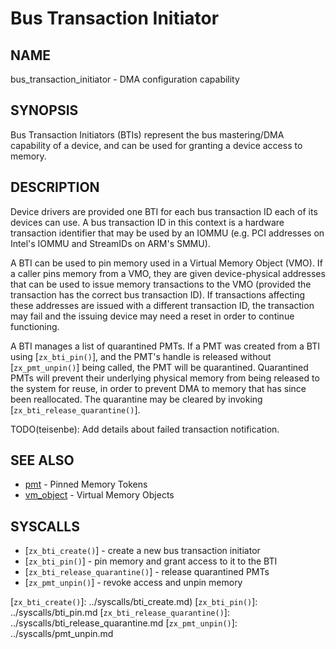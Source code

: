 # Bus Transaction Initiator

## NAME

bus_transaction_initiator - DMA configuration capability

## SYNOPSIS

Bus Transaction Initiators (BTIs) represent the bus mastering/DMA capability
of a device, and can be used for granting a device access to memory.

## DESCRIPTION

Device drivers are provided one BTI for each bus transaction ID each of its
devices can use.  A bus transaction ID in this context is a hardware transaction
identifier that may be used by an IOMMU (e.g. PCI addresses on Intel's IOMMU
and StreamIDs on ARM's SMMU).

A BTI can be used to pin memory used in a Virtual Memory Object (VMO).
If a caller pins memory from a VMO, they are given device-physical addresses
that can be used to issue memory transactions to the VMO (provided the
transaction has the correct bus transaction ID).  If transactions affecting
these addresses are issued with a different transaction ID, the transaction
may fail and the issuing device may need a reset in order to continue functioning.

A BTI manages a list of quarantined PMTs.  If a PMT was created from a BTI using
[`zx_bti_pin()`], and the PMT's handle is released without [`zx_pmt_unpin()`] being
called, the PMT will be quarantined.  Quarantined PMTs will prevent their
underlying physical memory from being released to the system for reuse, in order
to prevent DMA to memory that has since been reallocated.  The quarantine may be
cleared by invoking [`zx_bti_release_quarantine()`].

TODO(teisenbe): Add details about failed transaction notification.

## SEE ALSO

 - [pmt](pinned_memory_token.md) - Pinned Memory Tokens
 - [vm_object](vm_object.md) - Virtual Memory Objects

## SYSCALLS

 - [`zx_bti_create()`] - create a new bus transaction initiator
 - [`zx_bti_pin()`] - pin memory and grant access to it to the BTI
 - [`zx_bti_release_quarantine()`] - release quarantined PMTs
 - [`zx_pmt_unpin()`] - revoke access and unpin memory

[`zx_bti_create()`]: ../syscalls/bti_create.md)
[`zx_bti_pin()`]: ../syscalls/bti_pin.md
[`zx_bti_release_quarantine()`]: ../syscalls/bti_release_quarantine.md
[`zx_pmt_unpin()`]: ../syscalls/pmt_unpin.md
